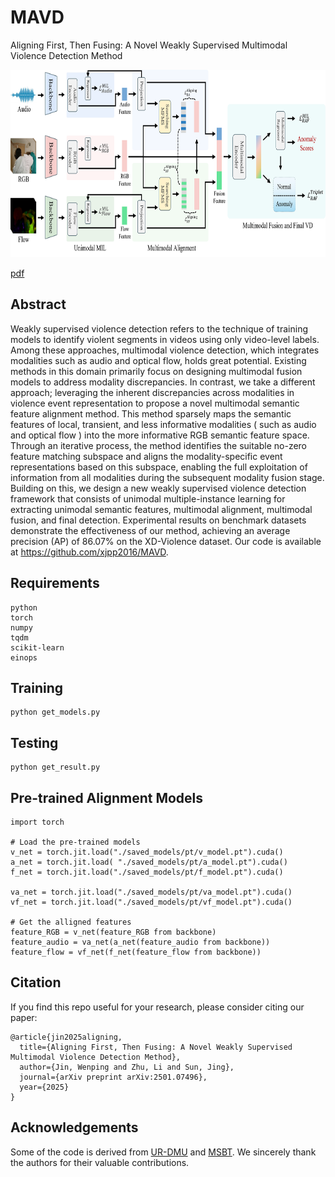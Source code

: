 # MAVD
 Aligning First, Then Fusing: A Novel Weakly Supervised Multimodal Violence Detection Method  


 <p align="center">
    <img src=img.png width="800" height="300"/>
</p>

 [pdf](https://arxiv.org/abs/2501.07496)

## Abstract
Weakly supervised violence detection refers to the technique of training models to identify violent segments in videos using only video-level labels. Among these approaches, multimodal violence detection, which integrates modalities such as audio and optical flow, holds great potential. Existing methods in this domain primarily focus on designing multimodal fusion models to address modality discrepancies. In contrast, we take a different approach; leveraging the inherent discrepancies across modalities in violence event representation to propose a novel multimodal semantic feature alignment method. This method sparsely maps the semantic features of local, transient, and less informative modalities ( such as audio and optical flow ) into the more informative RGB semantic feature space. Through an iterative process, the method identifies the suitable no-zero feature matching subspace and aligns the modality-specific event representations based on this subspace, enabling the full exploitation of information from all modalities during the subsequent modality fusion stage. Building on this, we design a new weakly supervised violence detection framework that consists of unimodal multiple-instance learning for extracting unimodal semantic features, multimodal alignment, multimodal fusion, and final detection. Experimental results on benchmark datasets demonstrate the effectiveness of our method, achieving an average precision (AP) of 86.07% on the XD-Violence dataset. Our code is available at https://github.com/xjpp2016/MAVD.

## Requirements  

    python
    torch
    numpy
    tqdm
    scikit-learn
    einops


## Training

    python get_models.py 



## Testing

    python get_result.py


## Pre-trained Alignment Models

    import torch

    # Load the pre-trained models
    v_net = torch.jit.load("./saved_models/pt/v_model.pt").cuda()
    a_net = torch.jit.load( "./saved_models/pt/a_model.pt").cuda()
    f_net = torch.jit.load("./saved_models/pt/f_model.pt").cuda()

    va_net = torch.jit.load("./saved_models/pt/va_model.pt").cuda()
    vf_net = torch.jit.load("./saved_models/pt/vf_model.pt").cuda()

    # Get the alligned features
    feature_RGB = v_net(feature_RGB from backbone)
    feature_audio = va_net(a_net(feature_audio from backbone))
    feature_flow = vf_net(f_net(feature_flow from backbone))


## Citation
If you find this repo useful for your research, please consider citing our paper:
```
@article{jin2025aligning,
  title={Aligning First, Then Fusing: A Novel Weakly Supervised Multimodal Violence Detection Method},
  author={Jin, Wenping and Zhu, Li and Sun, Jing},
  journal={arXiv preprint arXiv:2501.07496},
  year={2025}
}
```

## Acknowledgements
Some of the code is derived from [UR-DMU](https://github.com/henrryzh1/UR-DMU) and [MSBT](https://github.com/shengyangsun/MSBT). We sincerely thank the authors for their valuable contributions.